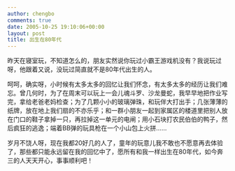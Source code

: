 ```yaml
---
author: chengbo
comments: true
date: 2005-10-25 19:10:06+00:00
layout: post
title: 出生在80年代
---
```


昨天在寝室玩，不知道怎么的，朋友实然说你玩过小霸王游戏机没有？我说玩过呀，他跟着又说，没玩过简直就不是80年代出生的人。

呵呵，确实呀，小时候有太多太多的回忆让我们怀念，有太多太多的经历让我们难忘。曾几何时，为了在周末可以玩上一会儿魂斗罗、沙龙曼蛇，我早早地把作业写完，拿给老爸老妈检查；为了几颗小小的玻璃弹珠，和玩伴大打出手；几张薄薄的纸牌，放在地上我们扇的不亦乐乎；和一群小朋友一起到家属区的楼道里把别人放在门口的鞋子拿掉一只，再拉掉这一单元的电闸；用小石块打农民伯伯的鸭子，然后疯狂的逃逸；端着BB弹的玩具枪在一个小山包上火拼……

岁月不饶人呀，现在我都20好几的人了，童年的玩意儿我不敢也不愿意再去体验了，那些都只能永远留在我的回忆中了，愿所有和我一样出生在80年代，如今奔三的人天天开心，事事顺利吧！
